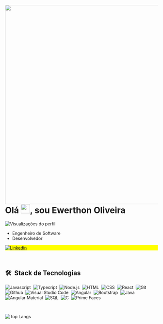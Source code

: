 <img align="right" height="655em" src="https://raw.githubusercontent.com/gist/EwerthonOl/3a86a04586956051e750c9973661a4af/raw/759b225feb5f92ae81df028b10fb88abdf9bcd43/githubCard.svg"/>

<h1 align="left">Olá <img src="https://raw.githubusercontent.com/kaueMarques/kaueMarques/master/hi.gif" width="30px"/>, sou Ewerthon Oliveira</h1>

<p align="left"><img src="https://komarev.com/ghpvc/?username=EwerthonOl&color=yellow" alt="Visualizações do perfil"/> </p>

- Engenheiro de Software
- Desenvolvedor

<p align="left" style="background:yellow">
  <a href="https://www.linkedin.com/in/ewerthon/" target="_blank">
    <img align="center" src="https://img.shields.io/badge/-Ewerthon%20Oliveira-05122A?style=flat&logo=linkedin&logoColor=1572B6" alt="Linkedin">
  </a>
</p>

<br>

## 🛠 &nbsp;Stack de Tecnologias

![Javascript](https://img.shields.io/badge/-JavaScipt-05122A?style=flat&logo=javascript)&nbsp;
![Typecript](https://img.shields.io/badge/-Typescript-05122A?style=flat&logo=Typescript)&nbsp;
![Node.js](https://img.shields.io/badge/-Node.js-05122A?style=flat&logo=node.js)&nbsp;
![HTML](https://img.shields.io/badge/-HTML-05122A?style=flat&logo=HTML5)&nbsp;
![CSS](https://img.shields.io/badge/-CSS-05122A?style=flat&logo=CSS3&logoColor=1572B6)&nbsp;
![React](https://img.shields.io/badge/-React.js-05122A?style=flat&logo=react)&nbsp;
![Git](https://img.shields.io/badge/-Git-05122A?style=flat&logo=git)&nbsp;
![Github](https://img.shields.io/badge/-Github-05122A?style=flat&logo=github)&nbsp;
![Visual Studio Code](https://img.shields.io/badge/-Visual%20Studio%20Code-05122A?style=flat&logo=visual-studio-code&logoColor=1572B6)&nbsp;
![Angular](https://img.shields.io/badge/-Angular-05122A?style=flat&logo=angular&logoColor=b80f0a)&nbsp;
![Bootstrap](https://img.shields.io/badge/-Bootstrap-05122A?style=flat&logo=bootstrap)&nbsp;
![Java](https://img.shields.io/badge/-Java-05122A?style=flat&logo=java)&nbsp;
![Angular Material](https://img.shields.io/badge/-Angular%20Material-05122A?style=flat&logo=angular-material)&nbsp;
![SQL](https://img.shields.io/badge/-SQL-05122A?style=flat&logo=sql)&nbsp;
![C](https://img.shields.io/badge/-C-05122A?style=flat&logo=c&logoColor=1572B6)&nbsp;
![Prime Faces](https://img.shields.io/badge/-Prime%20Faces-05122A?style=flat&logo=prime-faces)&nbsp;

<br>

![Top Langs](https://github-readme-stats.vercel.app/api/top-langs/?username=EwerthonOl&layout=compact&theme=dark)
